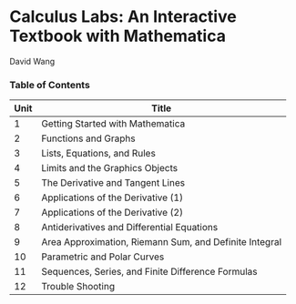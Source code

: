 # Calculus Labs: An Interactive Textbook with Mathematica
David Wang
### Table of Contents

|   Unit      | Title                                                  |
|   --------- | -------------------------------------------------------|
|   1         | Getting Started with Mathematica                       |
|   2         | Functions and Graphs                                   |
|   3         | Lists, Equations, and Rules                            |
|   4         | Limits and the Graphics Objects                        |
|   5         | The Derivative and Tangent Lines                       |
|   6         | Applications of the Derivative (1)                     |
|   7         | Applications of the Derivative (2)                     |
|   8         | Antiderivatives and Differential Equations             |
|   9         | Area Approximation, Riemann Sum, and Definite Integral |
|   10        | Parametric and Polar Curves                            |
|   11        | Sequences, Series, and Finite Difference Formulas      |
|   12        | Trouble Shooting                                       |
